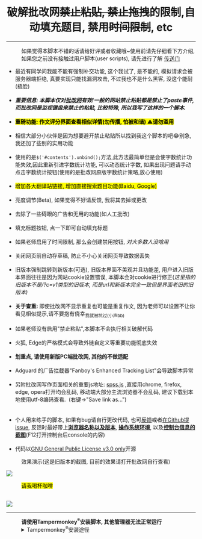 <center><h1>破解批改网<del>禁止粘贴, 禁止拖拽</del>的限制,自动填充题目, 禁用<del>时间限制</del>, etc</h1></center>
<hr>
<dl>
<dd>如果觉得本脚本不错的话请给好评或者收藏哦~使用前请先仔细看下方介绍, 如果您之前没有接触过用户脚本(user scripts), 请先进行了解 <a href="https://greasyfork.org/zh-CN/help/installing-user-scripts" title="帮助">传送门</a></dd>
</dl>
<ul>
<li>最近有同学问我能不能有强制补交功能, 这个我试了, 是不能的, 模拟请求会被服务器端拒绝, 真要实现只能找漏洞攻击, 不过我也不是什么黑客, 没这个能耐(捂脸)</li><br>
<li><i><b>重要信息: 本脚本仅对<a href="https://www.pigai.org" title="跳转到批改网">批改网</a>有效!一般的网站禁止粘贴都是禁止了paste事件, 而批改网是监视键盘来禁止的粘贴, 比较特殊, 所以我写了这样的一个脚本.</b></i></li><br>
<li><b><mark>重磅功能: 作文评分界面查看相似详情(勿传播, 怕被和谐) ⚠请勿滥用</li></b></mark><br>
<li>相信大部分小伙伴是因为想要避开禁止粘贴所以找到我这个脚本的吧😂别急, 我还加了些别的实用功能</li><br>
<li>使用的是<code>$('#contents').unbind();</code>方法,此方法最简单但是会使字数统计功能失效,因此重新引进字数统计功能, 可以动态统计字数, 如果出现问题请手动点击字数统计按钮(使用的是批改网原版字数统计策略,放心使用)</li><br>
<li><mark>增加各大翻译站链接, 增加直接搜索题目功能(Baidu, Google)</mark></li><br>
<li>亮度调节(Beta), 如果觉得不好请反馈, 我将其去掉或更改</li><br>
<li>去除了一些碍眼的广告和无用的功能(如人工批改)</li><br>
<li>填充标题按钮, 点一下即可自动填充标题</li><br>
<li>如果老师启用了时间限制, 那么会创建禁用按钮, <i>对大多数人没啥用</i></li><br>
<li>关闭网页前自动存草稿, 防止不小心关闭网页导致数据丢失</li><br>
<li>旧版本强制跳转到新版本(可选), 旧版本界面不美观并且功能差, 用户进入旧版本界面往往是因为网站cookie设置错误, 本脚本会对cookie进行修正(<em>这里指的旧版本不是/?c=v1类型的旧版本, 而是url和新版本完全一致但是界面老旧的旧版本)</em></li><br>
<li><b>关于查重: </b>即使批改网不显示重复也可能是重复作文, 因为老师可以设置不让你看见相似提示,请不要抱有侥幸<sub>我就被坑过(小声bb)</sub></li><br>
<li>如果老师没有启用"禁止粘贴",本脚本不会执行相关破解代码</li><br>
<li>火狐, Edge的严格模式会导致外链自定义等重要功能彻底失效</li><br>
<li><b>划重点, 请使用新版PC端批改网, 其他的不做适配</b></li><br>
<li>Adguard 的广告拦截器"Fanboy's Enhanced Tracking List"会导致脚本异常</li><br>
<li>另附批改网写作页面相关的重要js地址: <a href="http://cdn.pigai.org//res/javascript/spss.js">spss.js</a> ,直接用chrome, firefox, edge, opera打开均会乱码, 移动端大部分主流浏览器不会乱码, 建议下载到本地使用utf-8编码查看.&nbsp&nbsp(右键→"Save link as...")</li><br>
<br>
<li>个人用来练手的脚本, 如果有bug请自行更改代码, 也可<del><a href="https://greasyfork.org/zh-CN/forum/post/discussion?script=393386" target="_blank">反馈</a>或者</del><a href=https://github.com/Smoke-N-Mirrors/-pigai-toolkit/issues>在Github提issue</a>, 反馈时最好带上<b><u>浏览器名称以及版本</u></b>, <b><u>操作系统环境</u></b>, 以及<b><u>控制台信息的截图</u></b>(F12打开控制台后console的内容)</li><br>
<li>代码以<a href="https://spdx.org/licenses/GPL-3.0-only.html?tdsourcetag=s_pctim_aiomsg">GNU General Public License v3.0 only</a>开源</li>
</ul>
<dl>
<dd>效果演示(这是旧版本的截图, 目前的效果请打开批改网自行查看)</dd></dl>
<a href="https://i.loli.net/2020/04/10/pmvrQbhkJSXLP3Z.png"><img src="https://i.loli.net/2020/04/10/pmvrQbhkJSXLP3Z.png"></a>
<dl>
<dl><dd><mark>请我喝杯咖啡</mark></dd></dl><br><img src="https://i.loli.net/2020/04/13/EBpmgMvVLlKFux1.png"</img>
<hr>
<dd><strong>请使用Tampermonkey</a><sup>®</sup>安装脚本, 其他管理器无法正常运行</strong></dd>
<dd><details><summary>Tampermonkey<sup>®</sup>安装途径</summary>
<p><a href="https://www.crx4chrome.com/crx/1429/" title="Tampermonkey's crx file">Crx For Chrome ></a>(crx文件安装方法请自行搜索)</p>
<p><a href="https://chrome.google.com/webstore/detail/tampermonkey/dhdgffkkebhmkfjojejmpbldmpobfkfo" title="Chrome Web Store">Chrome Web Store ></a></p>
<p><a href="https://addons.mozilla.org/en-US/firefox/addon/tampermonkey/?src=search" title="Firefox ADD-ONS">Firefox ADD-ONS ></a></p>
<p><a href="https://microsoftedge.microsoft.com/insider-addons/detail/iikmkjmpaadaobahmlepeloendndfphd" title="Edge插件">Edge插件 ></a></p>
<p>其他浏览器安装方法请移步Baidu,  Google</p>
</dl>

